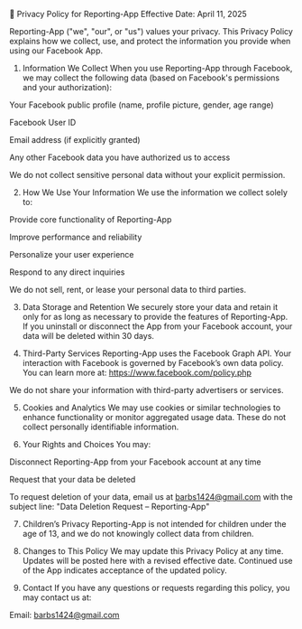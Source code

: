 📄 Privacy Policy for Reporting-App
Effective Date: April 11, 2025

Reporting-App ("we", "our", or "us") values your privacy. This Privacy Policy explains how we collect, use, and protect the information you provide when using our Facebook App.

1. Information We Collect
When you use Reporting-App through Facebook, we may collect the following data (based on Facebook's permissions and your authorization):

Your Facebook public profile (name, profile picture, gender, age range)

Facebook User ID

Email address (if explicitly granted)

Any other Facebook data you have authorized us to access

We do not collect sensitive personal data without your explicit permission.

2. How We Use Your Information
We use the information we collect solely to:

Provide core functionality of Reporting-App

Improve performance and reliability

Personalize your user experience

Respond to any direct inquiries

We do not sell, rent, or lease your personal data to third parties.

3. Data Storage and Retention
We securely store your data and retain it only for as long as necessary to provide the features of Reporting-App. If you uninstall or disconnect the App from your Facebook account, your data will be deleted within 30 days.

4. Third-Party Services
Reporting-App uses the Facebook Graph API. Your interaction with Facebook is governed by Facebook’s own data policy. You can learn more at: https://www.facebook.com/policy.php

We do not share your information with third-party advertisers or services.

5. Cookies and Analytics
We may use cookies or similar technologies to enhance functionality or monitor aggregated usage data. These do not collect personally identifiable information.

6. Your Rights and Choices
You may:

Disconnect Reporting-App from your Facebook account at any time

Request that your data be deleted

To request deletion of your data, email us at barbs1424@gmail.com with the subject line:
"Data Deletion Request – Reporting-App"

7. Children’s Privacy
Reporting-App is not intended for children under the age of 13, and we do not knowingly collect data from children.

8. Changes to This Policy
We may update this Privacy Policy at any time. Updates will be posted here with a revised effective date. Continued use of the App indicates acceptance of the updated policy.

9. Contact
If you have any questions or requests regarding this policy, you may contact us at:

Email: barbs1424@gmail.com

